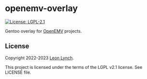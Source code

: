 openemv-overlay
===============

[![License: LGPL-2.1](https://img.shields.io/github/license/openemv/openemv-overlay)](https://www.gnu.org/licenses/old-licenses/lgpl-2.1.html)

Gentoo overlay for [OpenEMV](https://github.com/openemv) projects.

License
-------

Copyright 2022-2023 [Leon Lynch](https://github.com/leonlynch).

This project is licensed under the terms of the LGPL v2.1 license. See LICENSE file.
